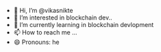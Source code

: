 - 👋 Hi, I’m @vikasnikte
- 👀 I’m interested in blockchain dev..
- 🌱 I’m currently learning in blockchain devlopment
- 📫 How to reach me ...
- 😄 Pronouns: he

<!---
vikasnikte/vikasnikte is a ✨ special ✨ repository because its `README.md` (this file) appears on your GitHub profile.
You can click the Preview link to take a look at your changes.
--->

